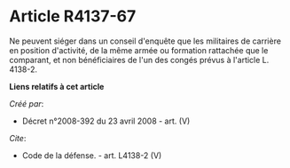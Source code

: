 # Article R4137-67

Ne peuvent siéger dans un conseil d'enquête que les militaires de carrière en position d'activité, de la même armée ou
formation rattachée que le comparant, et non bénéficiaires de l'un des congés prévus à l'article L. 4138-2.

**Liens relatifs à cet article**

_Créé par_:

  - Décret n°2008-392 du 23 avril 2008 - art. (V)

_Cite_:

  - Code de la défense. - art. L4138-2 (V)
